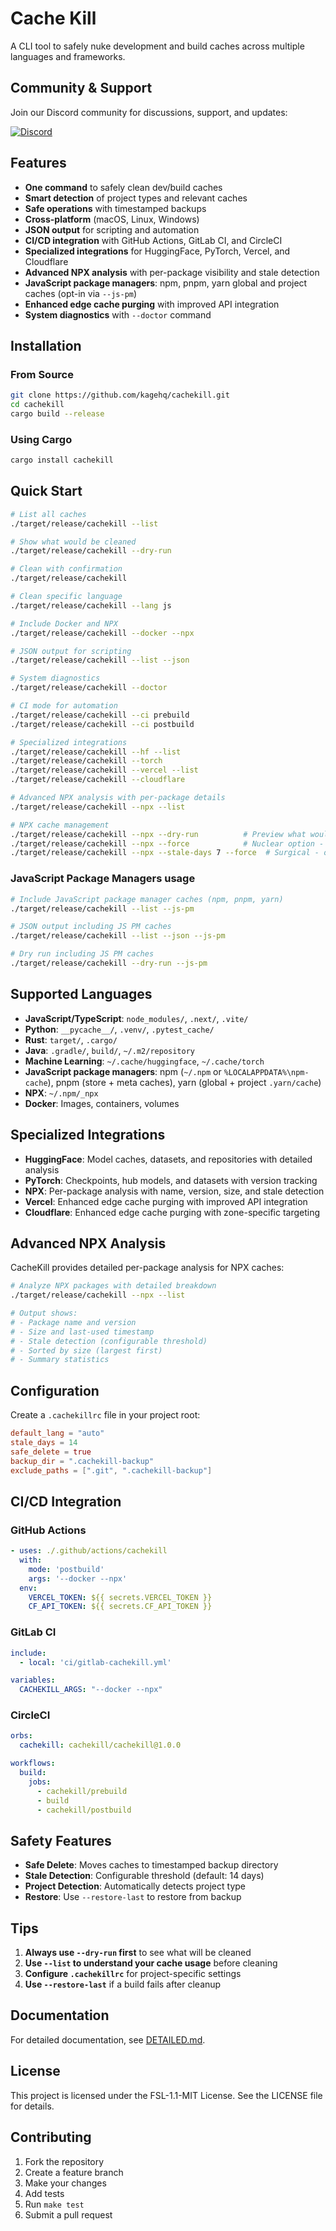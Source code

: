 # Cache Kill

A CLI tool to safely nuke development and build caches across multiple languages and frameworks.

## Community & Support

Join our Discord community for discussions, support, and updates:

[![Discord](https://img.shields.io/badge/Discord-Join%20our%20community-7289DA?style=for-the-badge&logo=discord&logoColor=white)](https://discord.gg/KqdBcqRk5E)

## Features
- **One command** to safely clean dev/build caches
- **Smart detection** of project types and relevant caches
- **Safe operations** with timestamped backups
- **Cross-platform** (macOS, Linux, Windows)
- **JSON output** for scripting and automation
- **CI/CD integration** with GitHub Actions, GitLab CI, and CircleCI
- **Specialized integrations** for HuggingFace, PyTorch, Vercel, and Cloudflare
- **Advanced NPX analysis** with per-package visibility and stale detection
- **JavaScript package managers**: npm, pnpm, yarn global and project caches (opt-in via `--js-pm`)
- **Enhanced edge cache purging** with improved API integration
- **System diagnostics** with `--doctor` command

## Installation

### From Source
```bash
git clone https://github.com/kagehq/cachekill.git
cd cachekill
cargo build --release
```

### Using Cargo
```bash
cargo install cachekill
```

## Quick Start

```bash
# List all caches
./target/release/cachekill --list

# Show what would be cleaned
./target/release/cachekill --dry-run

# Clean with confirmation
./target/release/cachekill

# Clean specific language
./target/release/cachekill --lang js

# Include Docker and NPX
./target/release/cachekill --docker --npx

# JSON output for scripting
./target/release/cachekill --list --json

# System diagnostics
./target/release/cachekill --doctor

# CI mode for automation
./target/release/cachekill --ci prebuild
./target/release/cachekill --ci postbuild

# Specialized integrations
./target/release/cachekill --hf --list
./target/release/cachekill --torch
./target/release/cachekill --vercel --list
./target/release/cachekill --cloudflare

# Advanced NPX analysis with per-package details
./target/release/cachekill --npx --list

# NPX cache management
./target/release/cachekill --npx --dry-run          # Preview what would be cleaned
./target/release/cachekill --npx --force            # Nuclear option - clear all NPX caches
./target/release/cachekill --npx --stale-days 7 --force  # Surgical - only stale packages
```

### JavaScript Package Managers usage
```bash
# Include JavaScript package manager caches (npm, pnpm, yarn)
./target/release/cachekill --list --js-pm

# JSON output including JS PM caches
./target/release/cachekill --list --json --js-pm

# Dry run including JS PM caches
./target/release/cachekill --dry-run --js-pm
```

## Supported Languages

- **JavaScript/TypeScript**: `node_modules/`, `.next/`, `.vite/`
- **Python**: `__pycache__/`, `.venv/`, `.pytest_cache/`
- **Rust**: `target/`, `.cargo/`
- **Java**: `.gradle/`, `build/`, `~/.m2/repository`
- **Machine Learning**: `~/.cache/huggingface`, `~/.cache/torch`
- **JavaScript package managers**: npm (`~/.npm` or `%LOCALAPPDATA%\npm-cache`), pnpm (store + meta caches), yarn (global + project `.yarn/cache`)
- **NPX**: `~/.npm/_npx`
- **Docker**: Images, containers, volumes

## Specialized Integrations

- **HuggingFace**: Model caches, datasets, and repositories with detailed analysis
- **PyTorch**: Checkpoints, hub models, and datasets with version tracking
- **NPX**: Per-package analysis with name, version, size, and stale detection
- **Vercel**: Enhanced edge cache purging with improved API integration
- **Cloudflare**: Enhanced edge cache purging with zone-specific targeting

## Advanced NPX Analysis

CacheKill provides detailed per-package analysis for NPX caches:

```bash
# Analyze NPX packages with detailed breakdown
./target/release/cachekill --npx --list

# Output shows:
# - Package name and version
# - Size and last-used timestamp
# - Stale detection (configurable threshold)
# - Sorted by size (largest first)
# - Summary statistics
```

## Configuration

Create a `.cachekillrc` file in your project root:

```toml
default_lang = "auto"
stale_days = 14
safe_delete = true
backup_dir = ".cachekill-backup"
exclude_paths = [".git", ".cachekill-backup"]
```

## CI/CD Integration

### GitHub Actions
```yaml
- uses: ./.github/actions/cachekill
  with:
    mode: 'postbuild'
    args: '--docker --npx'
  env:
    VERCEL_TOKEN: ${{ secrets.VERCEL_TOKEN }}
    CF_API_TOKEN: ${{ secrets.CF_API_TOKEN }}
```

### GitLab CI
```yaml
include:
  - local: 'ci/gitlab-cachekill.yml'

variables:
  CACHEKILL_ARGS: "--docker --npx"
```

### CircleCI
```yaml
orbs:
  cachekill: cachekill/cachekill@1.0.0

workflows:
  build:
    jobs:
      - cachekill/prebuild
      - build
      - cachekill/postbuild
```

## Safety Features

- **Safe Delete**: Moves caches to timestamped backup directory
- **Stale Detection**: Configurable threshold (default: 14 days)
- **Project Detection**: Automatically detects project type
- **Restore**: Use `--restore-last` to restore from backup

## Tips

1. **Always use `--dry-run` first** to see what will be cleaned
2. **Use `--list` to understand your cache usage** before cleaning
3. **Configure `.cachekillrc`** for project-specific settings
4. **Use `--restore-last`** if a build fails after cleanup

## Documentation

For detailed documentation, see [DETAILED.md](DETAILED.md).

## License

This project is licensed under the FSL-1.1-MIT License. See the LICENSE file for details.

## Contributing

1. Fork the repository
2. Create a feature branch
3. Make your changes
4. Add tests
5. Run `make test`
6. Submit a pull request

